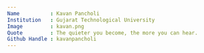 ```yaml
---
Name          : Kavan Pancholi
Institution   : Gujarat Technological University
Image         : kavan.png
Quote         : The quieter you become, the more you can hear.
Github Handle : kavanpancholi
---
```


